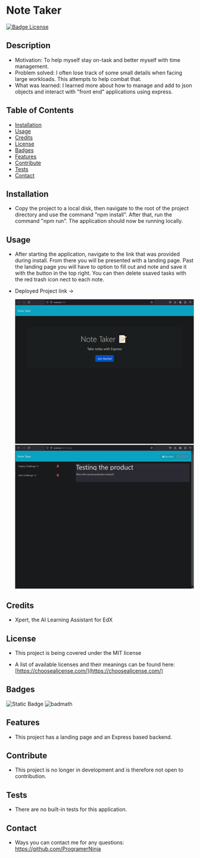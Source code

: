
  # Note Taker

  [![Badge License](https://img.shields.io/badge/License-MIT-yellow.svg?style=for-the-badge)](https://opensource.org/license/mit/)

  ## Description

  - Motivation: To help myself stay on-task and better myself with time management.
  - Problem solved: I often lose track of some small details when facing large workloads. This attempts to help combat that.
  - What was learned: I learned more about how to manage and add to json objects and interact with "front end" applications using express.

  ## Table of Contents

  - [Installation](#installation)
  - [Usage](#usage)
  - [Credits](#credits)
  - [License](#license)
  - [Badges](#badges)
  - [Features](#features)
  - [Contribute](#contribute)
  - [Tests](#tests)
  - [Contact](#contact)


  ## Installation

  - Copy the project to a local disk, then navigate to the root of the project directory and use the command "npm install". After that, run the command "npm run". The application should now be running locally.

  ## Usage

  - After starting the application, navigate to the link that was provided during install. From there you will be presented with a landing page. Past the landing page you will have to option to fill out and note and save it with the button in the top right. You can then delete ssaved tasks with the red trash icon nect to each note.
  - Deployed Project link -> 

      ![alt text](assets\current-state-1.PNG)
      ![alt text](assets\current-state-2.PNG)

  ## Credits

  - Xpert, the AI Learning Assistant for EdX

  ## License

  - This project is being covered under the MIT license

  - A list of available licenses and their meanings can be found here: [https://choosealicense.com/](https://choosealicense.com/)

  ## Badges

  ![Static Badge](https://img.shields.io/badge/Always%20Learning-grey?labelColor=aqua&color=blue) ![badmath](https://img.shields.io/github/languages/top/lernantino/badmath) 
  
  ## Features

  - This project has a landing page and an Express based backend.

  ## Contribute

  - This project is no longer in development and is therefore not open to contribution.

  ## Tests

  - There are no built-in tests for this application.

  ## Contact

  - Ways you can contact me for any questions: https://github.com/ProgramerNinja
